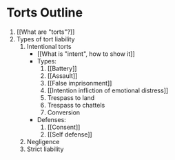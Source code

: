 # Torts Outline

1. [[What are "torts"?]]
2. Types of tort liability
	1. Intentional torts
		 - [[What is "intent", how to show it]]
		- Types:
			1. [[Battery]]
			2. [[Assault]]
			1. [[False imprisonment]]
			2. [[Intention infliction of emotional distress]]
			3. Trespass to land
			4. Trespass to chattels
			5. Conversion
		- Defenses:
			1. [[Consent]]
			2. [[Self defense]]
	1. Negligence
	2. Strict liability
